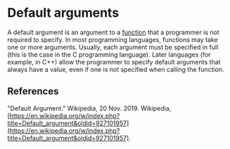 # Default arguments

A default argument is an argument to a [function][ref-functions] that a programmer is not required to specify. In most programming languages, functions may take one or more arguments. Usually, each argument must be specified in full (this is the case in the C programming language). Later languages (for example, in C++) allow the programmer to specify default arguments that always have a value, even if one is not specified when calling the function.

## References

"Default Argument." Wikipedia, 20 Nov. 2019. Wikipedia, [https://en.wikipedia.org/w/index.php?title=Default_argument&oldid=927101957](https://en.wikipedia.org/w/index.php?title=Default_argument&oldid=927101957).

[ref-functions]: ./functions.md
